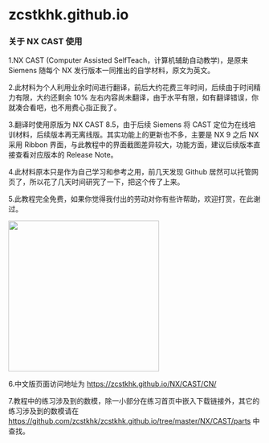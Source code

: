 # zcstkhk.github.io

### 关于 NX CAST 使用
1.NX CAST (Computer Assisted SelfTeach，计算机辅助自动教学)，是原来 Siemens 随每个 NX 发行版本一同推出的自学材料，原文为英文。
  
2.此材料为个人利用业余时间进行翻译，前后大约花费三年时间，后续由于时间精力有限，大约还剩余 10% 左右内容尚未翻译，由于水平有限，如有翻译错误，你就凑合看吧，也不用费心指正我了。
  
3.翻译时使用原版为 NX CAST 8.5，由于后续 Siemens 将 CAST 定位为在线培训材料，后续版本再无离线版。其实功能上的更新也不多，主要是 NX 9 之后 NX 采用 Ribbon 界面，与此教程中的界面截图差异较大，功能方面，建议后续版本直接查看对应版本的 Release Note。

4.此材料原本只是作为自己学习和参考之用，前几天发现 Github 居然可以托管网页了，所以花了几天时间研究了一下，把这个传了上来。

5.此教程完全免费，如果你觉得我付出的劳动对你有些许帮助，欢迎打赏，在此谢过。

<img src="https://github.com/zcstkhk/zcstkhk.github.io/blob/master/imgs/donate_code.jpg" width = "300" height = "300" div align=center />

6.中文版页面访问地址为 https://zcstkhk.github.io/NX/CAST/CN/
	
7.教程中的练习涉及到的数模，除一小部分在练习首页中嵌入下载链接外，其它的练习涉及到的数模请在 https://github.com/zcstkhk/zcstkhk.github.io/tree/master/NX/CAST/parts 中查找。
